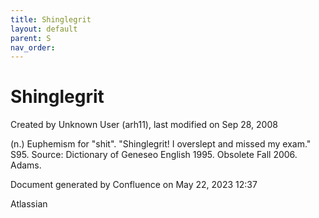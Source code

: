 ```yaml
---
title: Shinglegrit
layout: default
parent: S
nav_order:
---
```


# Shinglegrit

Created by  Unknown User (arh11), last modified on Sep 28, 2008

(n.) Euphemism for &quot;shit&quot;. &quot;Shinglegrit! I overslept and missed my exam.&quot; S95. Source: Dictionary of Geneseo English 1995. Obsolete Fall 2006. Adams.

Document generated by Confluence on May 22, 2023 12:37

Atlassian
